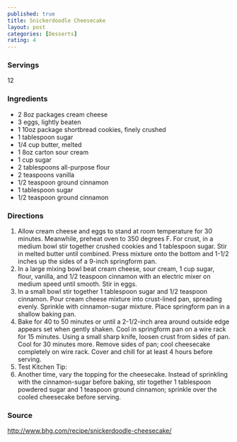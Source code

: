 ```yaml
---
published: true
title: Snickerdoodle Cheesecake
layout: post
categories: [Desserts]
rating: 4
---
```

### Servings
12

### Ingredients
- 2 8oz packages  cream cheese
- 3 eggs, lightly beaten
- 1 10oz package  shortbread cookies, finely crushed
- 1  tablespoon  sugar
- 1/4  cup  butter, melted
- 1 8oz carton  sour cream
- 1 cup  sugar
- 2 tablespoons  all-purpose flour
- 2 teaspoons  vanilla
- 1/2  teaspoon  ground cinnamon
- 1 tablespoon  sugar
- 1/2  teaspoon  ground cinnamon

### Directions
1. Allow cream cheese and eggs to stand at room temperature for 30 minutes. Meanwhile, preheat oven to 350 degrees F. For crust, in a medium bowl stir together crushed cookies and 1 tablespoon sugar. Stir in melted butter until combined. Press mixture onto the bottom and 1-1/2 inches up the sides of a 9-inch springform pan.
2. In a large mixing bowl beat cream cheese, sour cream, 1 cup sugar, flour, vanilla, and 1/2 teaspoon cinnamon with an electric mixer on medium speed until smooth. Stir in eggs.
3. In a small bowl stir together 1 tablespoon sugar and 1/2 teaspoon cinnamon. Pour cream cheese mixture into crust-lined pan, spreading evenly. Sprinkle with cinnamon-sugar mixture. Place springform pan in a shallow baking pan.
4. Bake for 40 to 50 minutes or until a 2-1/2-inch area around outside edge appears set when gently shaken. Cool in springform pan on a wire rack for 15 minutes. Using a small sharp knife, loosen crust from sides of pan. Cool for 30 minutes more. Remove sides of pan; cool cheesecake completely on wire rack. Cover and chill for at least 4 hours before serving.
5. Test Kitchen Tip:
6. Another time, vary the topping for the cheesecake. Instead of sprinkling with the cinnamon-sugar before baking, stir together 1 tablespoon powdered sugar and 1 teaspoon ground cinnamon; sprinkle over the cooled cheesecake before serving.

### Source
<a href="http://www.bhg.com/recipe/snickerdoodle-cheesecake/" target="new">http://www.bhg.com/recipe/snickerdoodle-cheesecake/</a>
